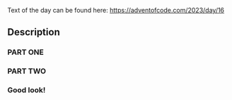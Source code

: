 ﻿Text of the day can be found here:
https://adventofcode.com/2023/day/16

## Description

### PART ONE

### PART TWO

### Good look!
